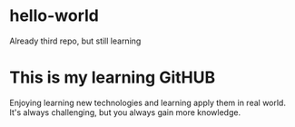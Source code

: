 # hello-world
Already third repo, but still learning

# This is my learning GitHUB 
Enjoying learning new technologies and learning apply them in real world.
It's always challenging, but you always gain more knowledge.
